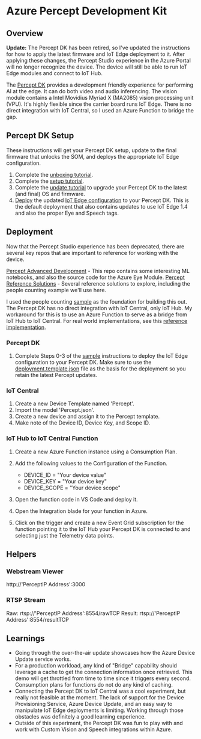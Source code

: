 # Azure Percept Development Kit

## Overview

<b>Update:</b> The Percept DK has been retired, so I've updated the instructions for how to apply the latest firmware and IoT Edge deployment to it.  After applying these changes, the Percept Studio experience in the Azure Portal will no longer recognize the device.  The device will still be able to run IoT Edge modules and connect to IoT Hub.

The [Percept DK](https://docs.microsoft.com/azure/azure-percept/overview-azure-percept-dk) provides a development friendly experience for performing AI at the edge.  It can do both video and audio inferencing.  The vision module contains a Intel Movidius Myriad X (MA2085) vision processing unit (VPU).  It's highly flexible since the carrier board runs IoT Edge.  There is no direct integration with IoT Central, so I used an Azure Function to bridge the gap.

## Percept DK Setup

These instructions will get your Percept DK setup, update to the final firmware that unlocks the SOM, and deploys the appropriate IoT Edge configuration.

1. Complete the [unboxing tutorial](https://docs.microsoft.com/azure/azure-percept/quickstart-percept-dk-unboxing).
2. Complete the [setup tutorial](https://docs.microsoft.com/azure/azure-percept/quickstart-percept-dk-set-up).
3. Complete the [update tutorial](https://aka.ms/audio_vision_som_update) to upgrade your Percept DK to the latest (and final) OS and firmware.
4. [Deploy](https://learn.microsoft.com/azure/iot-edge/how-to-deploy-modules-vscode?view=iotedge-1.4) the updated [IoT Edge configuration](/PerceptDeployment/PerceptSolution/deployment.amd64.json) to your Percept DK.  This is the default deployment that also contains updates to use IoT Edge 1.4 and also the proper Eye and Speech tags.

## Deployment

Now that the Percept Studio experience has been deprecated, there are several key repos that are important to reference for working with the device.

[Percept Advanced Development](https://github.com/microsoft/azure-percept-advanced-development) - This repo contains some interesting ML notebooks, and also the source code for the Azure Eye Module.
[Percept Reference Solutions](https://github.com/microsoft/Azure-Percept-Reference-Solutions) - Several reference solutions to explore, including the people counting example we'll use here.

I used the people counting [sample](https://docs.microsoft.com/azure/azure-percept/create-people-counting-solution-with-azure-percept-devkit-vision) as the foundation for building this out.  The Percept DK has no direct integration with IoT Central, only IoT Hub.  My workaround for this is to use an Azure Function to serve as a bridge from IoT Hub to IoT Central.  For real world implementations, see this [reference implementation](https://docs.microsoft.com/azure/iot-central/core/howto-build-iotc-device-bridge).

### Percept DK

1. Complete Steps 0-3 of the [sample](https://docs.microsoft.com/azure/azure-percept/create-people-counting-solution-with-azure-percept-devkit-vision) instructions to deploy the IoT Edge configuration to your Percept DK.  Make sure to use the [deployment.template.json](/PerceptDeployment/PerceptSolution/deployment.template.json) file as the basis for the deployment so you retain the latest Percept updates.

### IoT Central

1. Create a new Device Template named 'Percept'.
2. Import the model 'Percept.json'.
3. Create a new device and assign it to the Percept template.
4. Make note of the Device ID, Device Key, and Scope ID.

### IoT Hub to IoT Central Function

1. Create a new Azure Function instance using a Consumption Plan.
2. Add the following values to the Configuration of the Function.

    - DEVICE_ID = "Your device value"
    - DEVICE_KEY = "Your device key"
    - DEVICE_SCOPE = "Your device scope"

3. Open the function code in VS Code and deploy it.
4. Open the Integration blade for your function in Azure.
5. Click on the trigger and create a new Event Grid subscription for the function pointing it to the IoT Hub your Percept DK is connected to and selecting just the Telemetry data points.

## Helpers

### Webstream Viewer

http://'PerceptIP Address':3000

### RTSP Stream

Raw: rtsp://'PerceptIP Address':8554/rawTCP
Result: rtsp://'PerceptIP Address':8554/resultTCP

## Learnings

- Going through the over-the-air update showcases how the Azure Device Update service works.
- For a production workload, any kind of "Bridge" capability should leverage a cache to get the connection information once retrieved.  This demo will get throttled from time to time since it triggers every second.  Consumption plans for functions do not do any kind of caching.
- Connecting the Percept DK to IoT Central was a cool experiment, but really not feasible at the moment.  The lack of support for the Device Provisioning Service, Azure Device Update, and an easy way to manipulate IoT Edge deployments is limiting.  Working through those obstacles was definitely a good learning experience.
- Outside of this experiment, the Percept DK was fun to play with and work with Custom Vision and Speech integrations within Azure.
